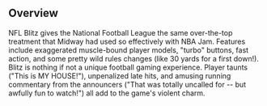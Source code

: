 ## Overview

NFL Blitz gives the National Football League the same over-the-top treatment that Midway had used so effectively with NBA Jam. Features include exaggerated muscle-bound player models, "turbo" buttons, fast action, and some pretty wild rules changes (like 30 yards for a first down!). Blitz is nothing if not a unique football gaming experience. Player taunts ("This is MY HOUSE!"), unpenalized late hits, and amusing running commentary from the announcers ("That was totally uncalled for -- but awfully fun to watch!") all add to the game's violent charm.